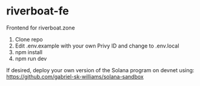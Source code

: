 # riverboat-fe
Frontend for riverboat.zone

1) Clone repo
2) Edit .env.example with your own Privy ID and change to .env.local
3) npm install
4) npm run dev

If desired, deploy your own version of the Solana program on devnet using: https://github.com/gabriel-sk-williams/solana-sandbox
